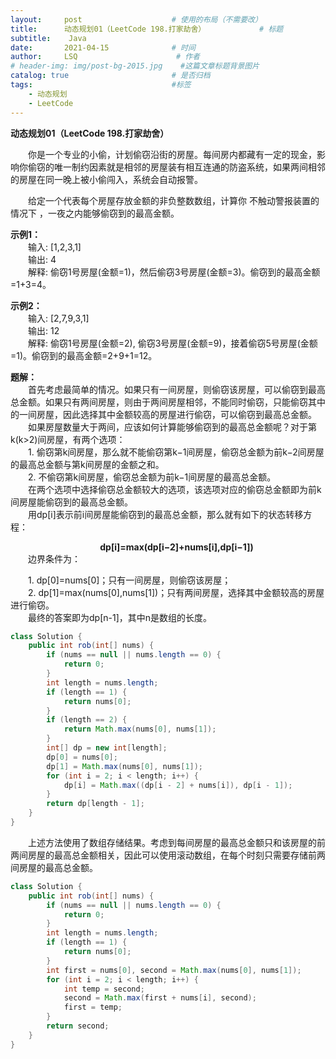 ```yaml
---
layout:     post                    # 使用的布局（不需要改）
title:      动态规划01（LeetCode 198.打家劫舍）            # 标题 
subtitle:    Java
date:       2021-04-15              # 时间
author:     LSQ                      # 作者
# header-img: img/post-bg-2015.jpg    #这篇文章标题背景图片
catalog: true                       # 是否归档
tags:                               #标签
    - 动态规划
    - LeetCode
---
```



**动态规划01（LeetCode 198.打家劫舍）**  
  
&emsp;&emsp;你是一个专业的小偷，计划偷窃沿街的房屋。每间房内都藏有一定的现金，影响你偷窃的唯一制约因素就是相邻的房屋装有相互连通的防盗系统，如果两间相邻的房屋在同一晚上被小偷闯入，系统会自动报警。

&emsp;&emsp;给定一个代表每个房屋存放金额的非负整数数组，计算你 不触动警报装置的情况下 ，一夜之内能够偷窃到的最高金额。 

**示例1：**  
&emsp;&emsp;输入: [1,2,3,1]  
&emsp;&emsp;输出: 4  
&emsp;&emsp;解释: 偷窃1号房屋(金额=1)，然后偷窃3号房屋(金额=3)。偷窃到的最高金额=1+3=4。  

**示例2：**  
&emsp;&emsp;输入: [2,7,9,3,1]  
&emsp;&emsp;输出: 12  
&emsp;&emsp;解释: 偷窃1号房屋(金额=2), 偷窃3号房屋(金额=9)，接着偷窃5号房屋(金额=1)。偷窃到的最高金额=2+9+1=12。  

**题解：**  
&emsp;&emsp;首先考虑最简单的情况。如果只有一间房屋，则偷窃该房屋，可以偷窃到最高总金额。如果只有两间房屋，则由于两间房屋相邻，不能同时偷窃，只能偷窃其中的一间房屋，因此选择其中金额较高的房屋进行偷窃，可以偷窃到最高总金额。  
&emsp;&emsp;如果房屋数量大于两间，应该如何计算能够偷窃到的最高总金额呢？对于第k(k>2)间房屋，有两个选项：  
&emsp;&emsp;1. 偷窃第k间房屋，那么就不能偷窃第k−1间房屋，偷窃总金额为前k−2间房屋的最高总金额与第k间房屋的金额之和。  
&emsp;&emsp;2. 不偷窃第k间房屋，偷窃总金额为前k−1间房屋的最高总金额。  
&emsp;&emsp;在两个选项中选择偷窃总金额较大的选项，该选项对应的偷窃总金额即为前k间房屋能偷窃到的最高总金额。  
&emsp;&emsp;用dp[i]表示前i间房屋能偷窃到的最高总金额，那么就有如下的状态转移方程：    
<center><b>&emsp;&emsp;dp[i]=max(dp[i−2]+nums[i],dp[i−1])</b></center>  
&emsp;&emsp;边界条件为：  

&emsp;&emsp;1. dp[0]=nums[0]；只有一间房屋，则偷窃该房屋；  
&emsp;&emsp;2. dp[1]=max(nums[0],nums[1])；只有两间房屋，选择其中金额较高的房屋进行偷窃。  
&emsp;&emsp;最终的答案即为dp[n-1]，其中n是数组的长度。

```java
class Solution {
    public int rob(int[] nums) {
        if (nums == null || nums.length == 0) {
            return 0;
        }
        int length = nums.length;
        if (length == 1) {
            return nums[0];
        }
        if (length == 2) {
            return Math.max(nums[0], nums[1]);
        }
        int[] dp = new int[length];
        dp[0] = nums[0];
        dp[1] = Math.max(nums[0], nums[1]);
        for (int i = 2; i < length; i++) {
            dp[i] = Math.max((dp[i - 2] + nums[i]), dp[i - 1]);
        }
        return dp[length - 1];
    }
}
```
&emsp;&emsp;上述方法使用了数组存储结果。考虑到每间房屋的最高总金额只和该房屋的前两间房屋的最高总金额相关，因此可以使用滚动数组，在每个时刻只需要存储前两间房屋的最高总金额。  

```java
class Solution {
    public int rob(int[] nums) {
        if (nums == null || nums.length == 0) {
            return 0;
        }
        int length = nums.length;
        if (length == 1) {
            return nums[0];
        }
        int first = nums[0], second = Math.max(nums[0], nums[1]);
        for (int i = 2; i < length; i++) {
            int temp = second;
            second = Math.max(first + nums[i], second);
            first = temp;
        }
        return second;
    }
}
```



